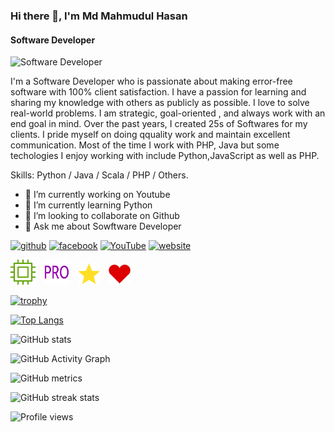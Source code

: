 ### Hi there 👋, I'm Md Mahmudul Hasan
#### Software Developer
![Software Developer](https://scontent.fdac27-1.fna.fbcdn.net/v/t39.30808-6/260310264_3212964202319349_2525071475848331219_n.jpg?_nc_cat=101&ccb=1-5&_nc_sid=e3f864&_nc_eui2=AeG93uxg2I_gu_f6dOci3Lkim4FG612ektGbgUbrXZ6S0YtX9ihTsPybn9rtCY6ipuK0Q--94O9Scrhlar1ZPeCn&_nc_ohc=dfsy-kEG2AQAX90uOUq&tn=9-A7IfNT4F8CIVyI&_nc_ht=scontent.fdac27-1.fna&oh=ab234d66ad55fe74fddc2403ce3948d5&oe=61ABCF12)

I'm a Software Developer who is passionate about making error-free software with 100% client satisfaction. I have a passion for learning and sharing my knowledge with others as publicly as possible. I love to solve real-world problems. I am strategic, goal-oriented , and always work with an end goal in mind. Over the past years, I created 25s of  Softwares for my clients. I pride myself on doing qquality work and maintain excellent communication. Most of the time I work with PHP, Java but some techologies I enjoy working with include Python,JavaScript as well as PHP.  

Skills: Python / Java / Scala /  PHP / Others.

- 🔭 I’m currently working on Youtube 
- 🌱 I’m currently learning Python 
- 👯 I’m looking to collaborate on Github 
- 💬 Ask me about Sowftware Developer  

[<img src='https://cdn.jsdelivr.net/npm/simple-icons@3.0.1/icons/github.svg' alt='github' height='40'>](https://github.com/mahmudulkhan900)  [<img src='https://cdn.jsdelivr.net/npm/simple-icons@3.0.1/icons/facebook.svg' alt='facebook' height='40'>](https://www.facebook.com/https://www.facebook.com/mdmahmudul556)  [<img src='https://cdn.jsdelivr.net/npm/simple-icons@3.0.1/icons/youtube.svg' alt='YouTube' height='40'>](https://www.youtube.com/channel/https://www.youtube.com/channel/UC6tvxhlug-Gq38kHJ8n1Maw)  [<img src='https://cdn.jsdelivr.net/npm/simple-icons@3.0.1/icons/icloud.svg' alt='website' height='40'>](http://codinglife2.rf.gd/)  

<a href='https://docs.github.com/en/developers'><img src='https://raw.githubusercontent.com/acervenky/animated-github-badges/master/assets/devbadge.gif' width='40' height='40'></a> <a href='https://github.com/pricing'><img src='https://raw.githubusercontent.com/acervenky/animated-github-badges/master/assets/pro.gif' width='40' height='40'></a> <a href='https://stars.github.com/'><img src='https://raw.githubusercontent.com/acervenky/animated-github-badges/master/assets/starbadge.gif' width='35' height='35'></a> <a href='https://docs.github.com/en/github/supporting-the-open-source-community-with-github-sponsors'><img src='https://raw.githubusercontent.com/acervenky/animated-github-badges/master/assets/sponsorbadge.gif' width='35' height='35'></a> 

[![trophy](https://github-profile-trophy.vercel.app/?username=mahmudulkhan900)](https://github.com/ryo-ma/github-profile-trophy)


[![Top Langs](https://github-readme-stats.vercel.app/api/top-langs/?username=mahmudulkhan900&layout=compact)](https://github.com/anuraghazra/github-readme-stats)

 
![GitHub stats](https://github-readme-stats.vercel.app/api?username=mahmudulkhan900&show_icons=true&theme=radical)

![GitHub Activity Graph](https://activity-graph.herokuapp.com/graph?username=mahmudulkhan900)  

![GitHub metrics](https://metrics.lecoq.io/mahmudulkhan900)  

![GitHub streak stats](https://github-readme-streak-stats.herokuapp.com/?user=mahmudulkhan900)  

![Profile views](https://gpvc.arturio.dev/mahmudulkhan900)  
